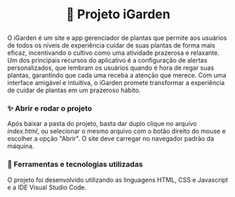# <p align="center"> :cherry_blossom: Projeto iGarden </p>

O iGarden é um site e app gerenciador de plantas que permite aos usuários de todos os níveis de experiência cuidar de suas plantas de forma mais eficaz, incentivando o cultivo como uma atividade prazerosa e relaxante. Um dos principais recursos do aplicativo é a configuração de alertas personalizados, que lembram os usuários quando é hora de regar suas plantas, garantindo que cada uma receba a atenção que merece. Com uma interface amigável e intuitiva, o iGarden promete transformar a experiência de cuidar de plantas em um prazeroso hábito.

### :sparkles: Abrir e rodar o projeto

Após baixar a pasta do projeto, basta dar duplo clique no arquivo <em>index.html</em>, ou selecionar o mesmo arquivo com o botão direito do mouse e escolher a opção "Abrir". O site deve carregar no navegador padrão da máquina.

### :construction: Ferramentas e tecnologias utilizadas

O projeto foi desenvolvido utilizando as linguagens HTML, CSS e Javascript e a IDE Visual Studio Code.